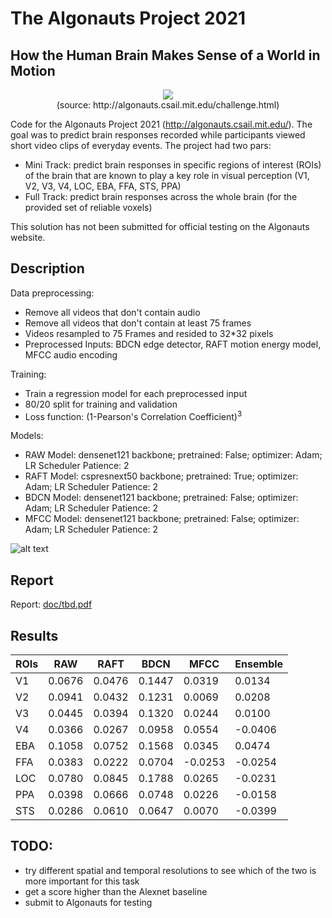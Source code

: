 # The Algonauts Project 2021
## How the Human Brain Makes Sense of a World in Motion

<p align="center">
  <img src="doc/challenge_overview.png" />
  <br><span>(source: http://algonauts.csail.mit.edu/challenge.html)</span>
</p>

Code for the Algonauts Project 2021 (http://algonauts.csail.mit.edu/). The goal was to predict brain responses recorded while participants viewed short video clips of everyday events. The project had two pars:
- Mini Track: predict brain responses in specific regions of interest (ROIs) of the brain that are known to play a key role in visual perception (V1, V2, V3, V4, LOC, EBA, FFA, STS, PPA)
- Full Track: predict brain responses across the whole brain (for the provided set of reliable voxels)

This solution has not been submitted for official testing on the Algonauts website.

## Description
Data preprocessing: 
- Remove all videos that don't contain audio
- Remove all videos that don't contain at least 75 frames
- Videos resampled to 75 Frames and resided to 32*32 pixels
- Preprocessed Inputs: BDCN edge detector, RAFT motion energy model, MFCC audio encoding

Training:
- Train a regression model for each preprocessed input
- 80/20 split for training and validation
- Loss function: (1-Pearson's Correlation Coefficient)<sup>3</sup>

Models:
- RAW Model: densenet121 backbone; pretrained: False; optimizer: Adam; LR Scheduler Patience: 2
- RAFT Model: cspresnext50 backbone; pretrained: True; optimizer: Adam; LR Scheduler Patience: 2
- BDCN Model: densenet121 backbone; pretrained: False; optimizer: Adam; LR Scheduler Patience: 2
- MFCC Model: densenet121 backbone; pretrained: False; optimizer: Adam; LR Scheduler Patience: 2

![alt text](doc/model_overview.png)

## Report

Report: [doc/tbd.pdf](/doc/tbd.pdf)<br>

## Results
| ROIs 	| RAW 	| RAFT 	| BDCN 	| MFCC 	| Ensemble 	|
|---	|---	|---	|---	|---	|---	|
| V1 	| 0.0676 	| 0.0476 	| 0.1447 	| 0.0319 	| 0.0134 	|
| V2 	| 0.0941 	| 0.0432 	| 0.1231 	| 0.0069 	| 0.0208 	|
| V3 	| 0.0445 	| 0.0394 	| 0.1320 	| 0.0244 	| 0.0100 	|
| V4 	| 0.0366 	| 0.0267 	| 0.0958 	| 0.0554 	| -0.0406 	|
| EBA 	| 0.1058 	| 0.0752 	| 0.1568 	| 0.0345 	| 0.0474 	|
| FFA 	| 0.0383 	| 0.0222 	| 0.0704 	| -0.0253 	| -0.0254 	|
| LOC 	| 0.0780 	| 0.0845 	| 0.1788 	| 0.0265 	| -0.0231 	|
| PPA 	| 0.0398 	| 0.0666 	| 0.0748 	| 0.0226 	| -0.0158 	|
| STS 	| 0.0286 	| 0.0610 	| 0.0647 	| 0.0070 	| -0.0399 	|


## TODO:
- try different spatial and temporal resolutions to see which of the two is more important for this task
- get a score higher than the Alexnet baseline
- submit to Algonauts for testing
